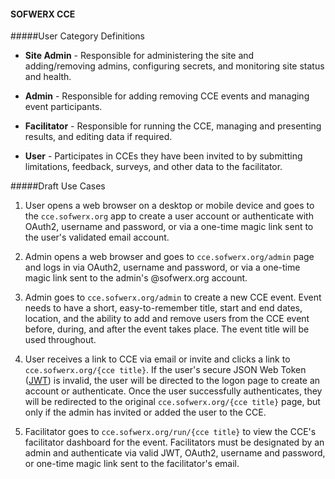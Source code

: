 #### SOFWERX CCE

#####User Category Definitions

* **Site Admin** - Responsible for administering the site and adding/removing admins, configuring secrets, and monitoring site status and health.

* **Admin** - Responsible for adding removing CCE events and managing event participants.

* **Facilitator** - Responsible for running the CCE, managing and presenting results, and editing data if required.

* **User** - Participates in CCEs they have been invited to by submitting limitations, feedback, surveys, and other data to the facilitator. 

#####Draft Use Cases

1. User opens a web browser on a desktop or mobile device and goes to the `cce.sofwerx.org` app to create a user account or authenticate with OAuth2, username and password, or via a one-time magic link sent to the user's validated email account.

2. Admin opens a web browser and goes to `cce.sofwerx.org/admin` page and logs in via OAuth2, username and password, or via a one-time magic link sent to the admin's @sofwerx.org account. 

3. Admin goes to `cce.sofwerx.org/admin` to create a new CCE event. Event needs to have a short, easy-to-remember title, start and end dates, location, and the ability to add and remove users from the CCE event before, during, and after the event takes place. The event title will be used throughout.

4. User receives a link to CCE via email or invite and clicks a link to `cce.sofwerx.org/{cce title}`. If the user's secure JSON Web Token ([JWT](https://jwt.io/)) is invalid, the user will be directed to the logon page to create an account or authenticate. Once the user successfully authenticates, they will be redirected to the original `cce.sofwerx.org/{cce title}` page, but only if the admin has invited or added the user to the CCE.

5. Facilitator goes to `cce.sofwerx.org/run/{cce title}` to view the CCE's facilitator dashboard for the event. Facilitators must be designated by an admin and authenticate via valid JWT, OAuth2, username and password, or one-time magic link sent to the facilitator's email.
